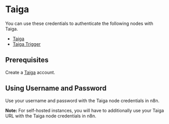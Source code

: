 # Taiga

You can use these credentials to authenticate the following nodes with Taiga.
- [Taiga](/workflow/integrations/nodes/n8n-nodes-base.taiga/)
- [Taiga Trigger](/workflow/integrations/trigger-nodes/n8n-nodes-base.taigaTrigger/)

## Prerequisites

Create a [Taiga](https://taiga.io/) account.

## Using Username and Password

Use your username and password with the Taiga node credentials in n8n.

**Note:** For self-hosted instances, you will have to additionally use your Taiga URL with the Taiga node credentials in n8n.

